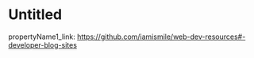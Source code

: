 # Untitled

propertyName1_link: https://github.com/iamismile/web-dev-resources#-developer-blog-sites